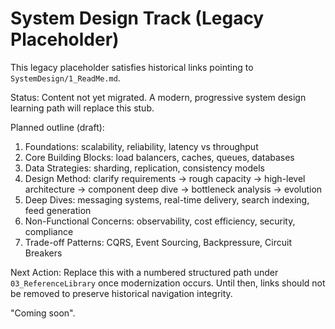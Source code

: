 # System Design Track (Legacy Placeholder)

This legacy placeholder satisfies historical links pointing to `SystemDesign/1_ReadMe.md`.

Status: Content not yet migrated. A modern, progressive system design learning path will replace this stub.

Planned outline (draft):

1. Foundations: scalability, reliability, latency vs throughput
2. Core Building Blocks: load balancers, caches, queues, databases
3. Data Strategies: sharding, replication, consistency models
4. Design Method: clarify requirements → rough capacity → high-level architecture → component deep dive → bottleneck analysis → evolution
5. Deep Dives: messaging systems, real-time delivery, search indexing, feed generation
6. Non-Functional Concerns: observability, cost efficiency, security, compliance
7. Trade-off Patterns: CQRS, Event Sourcing, Backpressure, Circuit Breakers

Next Action: Replace this with a numbered structured path under `03_ReferenceLibrary` once modernization occurs. Until then, links should not be removed to preserve historical navigation integrity.

"Coming soon".
